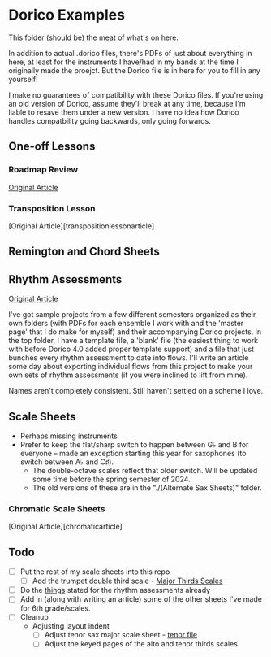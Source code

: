 # Dorico Examples

This folder (should be) the meat of what's on here.

In addition to actual .dorico files, there's PDFs of just about everything in here, at least for the instruments I have/had in my bands at the time I originally made the proejct. But the Dorico file is in here for you to fill in any yourself!

I make no guarantees of compatibility with these Dorico files. If you're using an old version of Dorico, assume they'll break at any time, because I'm liable to resave them under a new version. I have no idea how Dorico handles compatbility going backwards, only going forwards.

## One-off Lessons

### Roadmap Review

[Original Article][roadmaparticle]

### Transposition Lesson

[Original Article][transpositionlessonarticle]

## Remington and Chord Sheets

## Rhythm Assessments

[Original Article][rhythmassessmentarticle]

I've got sample projects from a few different semesters organized as their own folders (with PDFs for each ensemble I work with and the 'master page' that I do make for myself) and their accompanying Dorico projects. In the top folder, I have a template file, a 'blank' file (the easiest thing to work with before Dorico 4.0 added proper template support) and a file that just bunches every rhythm assessment to date into flows. I'll write an article some day about exporting individual flows from this project to make your own sets of rhythm assessments (if you were inclined to lift from mine). 

Names aren't completely consistent. Still haven't settled on a scheme I love.

## Scale Sheets

- Perhaps missing instruments
- Prefer to keep the flat/sharp switch to happen between G♭ and B for everyone – made an exception starting this year for saxophones (to switch between A♭ and C♯). 
    + The double-octave scales reflect that older switch. Will be updated some time before the spring semester of 2024. 
    + The old versions of these are in the "./(Alternate Sax Sheets)" folder.


### Chromatic Scale Sheets

[Original Article][chromaticarticle]





## Todo

- [ ] Put the rest of my scale sheets into this repo
    + [ ] Add the trumpet double third scale -  [Major Thirds Scales](hook://file/Lw8sdbA03?p=RG9yaWNvIEV4YW1wbGVzIFByb2plY3RzL1NjYWxlIFNoZWV0cw==&n=Major%20Thirds%20Scales)
- [ ] Do the [things](omnifocus:///task/m8Tb_8rNQNv) stated for the rhythm assessments already
- [ ] Add in (along with writing an article) some of the other sheets I've made for 6th grade/scales. 
- [ ] Cleanup
    + Adjusting layout indent
        * [ ] Adjust tenor sax major scale sheet - [tenor file](hook://file/Lw8ud5Pij?p=U2NhbGUgU2hlZXRzL01ham9yIFNjYWxlcw==&n=07%20%2D%20Tenor%20Saxophone%20%2D%20Scale%20Sheet%2Epdf)
        * [ ] Adjust the keyed pages of the alto and tenor thirds scales

[roadmaparticle]: 
[transpositionlessonarticle]: 
[rhythmassessmentarticle]: 
[chromaticarticle]:: 